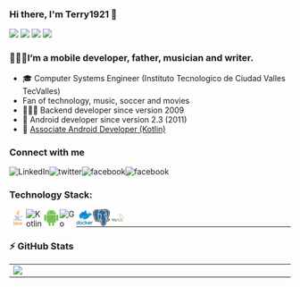 ### Hi there, I'm Terry1921 👋 

![](https://badges.pufler.dev/visits/terry1921/terry1921?color=blue&style=plastic&logo=Android)
![](https://badges.pufler.dev/years/terry1921?color=red&style=plastic&logo=CodeIgniter)
![](https://badges.pufler.dev/repos/terry1921?color=orange&style=plastic&logo=Github)
![](https://badges.pufler.dev/commits/weekly/terry1921?color=9cf&style=plastic&logo=counter-strike)

<!-- **terry0022/terry0022** is a ✨ _special_ ✨ repository because its `README.md` (this file) appears on your GitHub profile. -->
### 🙋🏻‍♂️I’m a mobile developer, father, musician and writer.
- :mortar_board: Computer Systems Engineer (Instituto Tecnologico de Ciudad Valles TecValles)
- Fan of technology, music, soccer and movies
- 👨🏻‍💻 Backend developer since version 2009
- :robot: Android developer since version 2.3 (2011)
- 📃 [Associate Android Developer (Kotlin)][kotlin_credential]

<!-- ### Spotify Playing 🎧
[![Spotify](https://novatorem-h4kl01ual.vercel.app/api/spotify)](https://open.spotify.com/user/terry1921) 
-->


### Connect with me 

[<img align="left" alt="LinkedIn" src="https://img.shields.io/badge/linkedin-%230077B5.svg?&style=for-the-badge&logo=linkedin&logoColor=white" />][linkedin]
[<img align="left" alt="twitter" src="https://img.shields.io/badge/twitter-%231DA1F2.svg?&style=for-the-badge&logo=twitter&logoColor=white" />][twitter]
[<img align="left" alt="facebook" src="https://img.shields.io/badge/facebook-%231877F2.svg?&style=for-the-badge&logo=facebook&logoColor=white" />][facebook]
[<img align="left" alt="facebook" src="https://img.shields.io/badge/Google%20Play-414141?logo=google-play&logoColor=white&style=for-the-badge" />][google_play]

</br>

### Technology Stack:

<img align="left" alt="Java" width="30px" src="https://raw.githubusercontent.com/github/explore/80688e429a7d4ef2fca1e82350fe8e3517d3494d/topics/java/java.png" />
<img align="left" alt="Kotlin" width="30px" src="https://avatars2.githubusercontent.com/u/1446536?s=200&v=4" />
<img align="left" alt="Android" width="30px" src="https://raw.githubusercontent.com/github/explore/80688e429a7d4ef2fca1e82350fe8e3517d3494d/topics/android/android.png" />
<img align="left" alt="Go" width="30px" src="https://cdn.jsdelivr.net/npm/simple-icons@v3/icons/go.svg" />
<img align="left" alt="Docker" width="30px" src="https://raw.githubusercontent.com/github/explore/80688e429a7d4ef2fca1e82350fe8e3517d3494d/topics/docker/docker.png" />
<img align="left" alt="Postgresql" width="30px" src="https://raw.githubusercontent.com/github/explore/80688e429a7d4ef2fca1e82350fe8e3517d3494d/topics/postgresql/postgresql.png" />
<img align="left" alt="Mysql" width="30px" src="https://raw.githubusercontent.com/github/explore/80688e429a7d4ef2fca1e82350fe8e3517d3494d/topics/mysql/mysql.png" />

</br>

--- 

### :zap: GitHub Stats

<center>
  <table>
    <tr>
      <td>
        <img width="495px" align="left" src="https://github-readme-stats.vercel.app/api?username=terry1921&count_private=true&show_icons=true&theme=nord"/>
      </td>
  <!--<td>
        <img width="495px" align="left" src="https://github-readme-stats.vercel.app/api/top-langs/?username=terry1921&count_private=true&layout=compact&theme=nord"/>
      </td>
    </tr>   
    <tr>
      <td>
        <img width="495px" align="left" src="https://github-readme-stats.vercel.app/api/pin/?username=terry1921&repo=terry1921&count_private=true&layout=compact&theme=nord"/>
      </td> -->
      <td>
        <img width="495px" align="left" src="https://github-readme-stats.vercel.app/api/wakatime?username=Terry0022&count_private=true&layout=compact&theme=nord"/>
      </td>
    </tr>
  </table>
</center>

[kotlin_credential]: https://www.credential.net/0f5794dc-2b1f-4c5a-9f78-5ad416529252
[linkedin]: https://www.linkedin.com/in/enrique0022/
[twitter]: https://twitter.com/Terry_rockstar
[facebook]: https://www.facebook.com/terryrockstar/
[google_play]: https://play.google.com/store/apps/dev?id=8219039451853930133
